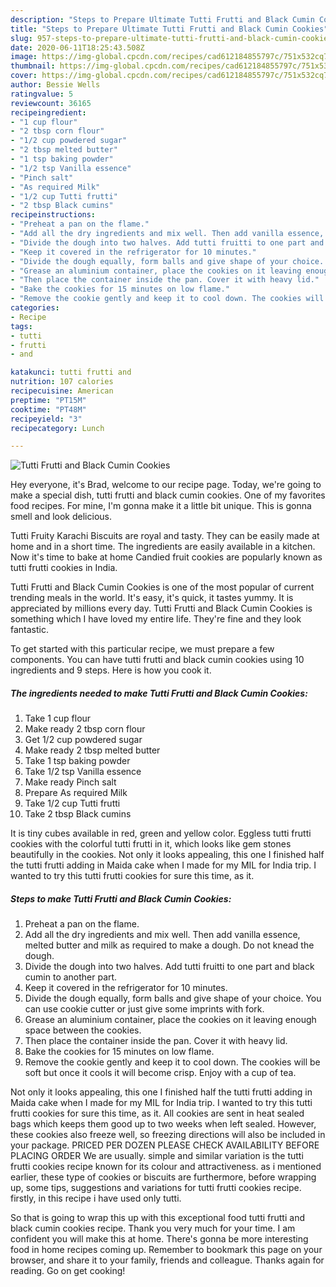 ```yaml
---
description: "Steps to Prepare Ultimate Tutti Frutti and Black Cumin Cookies"
title: "Steps to Prepare Ultimate Tutti Frutti and Black Cumin Cookies"
slug: 957-steps-to-prepare-ultimate-tutti-frutti-and-black-cumin-cookies
date: 2020-06-11T18:25:43.508Z
image: https://img-global.cpcdn.com/recipes/cad612184855797c/751x532cq70/tutti-frutti-and-black-cumin-cookies-recipe-main-photo.jpg
thumbnail: https://img-global.cpcdn.com/recipes/cad612184855797c/751x532cq70/tutti-frutti-and-black-cumin-cookies-recipe-main-photo.jpg
cover: https://img-global.cpcdn.com/recipes/cad612184855797c/751x532cq70/tutti-frutti-and-black-cumin-cookies-recipe-main-photo.jpg
author: Bessie Wells
ratingvalue: 5
reviewcount: 36165
recipeingredient:
- "1 cup flour"
- "2 tbsp corn flour"
- "1/2 cup powdered sugar"
- "2 tbsp melted butter"
- "1 tsp baking powder"
- "1/2 tsp Vanilla essence"
- "Pinch salt"
- "As required Milk"
- "1/2 cup Tutti frutti"
- "2 tbsp Black cumins"
recipeinstructions:
- "Preheat a pan on the flame."
- "Add all the dry ingredients and mix well. Then add vanilla essence, melted butter and milk as required to make a dough. Do not knead the dough."
- "Divide the dough into two halves. Add tutti fruitti to one part and black cumin to another part."
- "Keep it covered in the refrigerator for 10 minutes."
- "Divide the dough equally, form balls and give shape of your choice. You can use cookie cutter or just give some imprints with fork."
- "Grease an aluminium container, place the cookies on it leaving enough space between the cookies."
- "Then place the container inside the pan. Cover it with heavy lid."
- "Bake the cookies for 15 minutes on low flame."
- "Remove the cookie gently and keep it to cool down. The cookies will be soft but once it cools it will become crisp. Enjoy with a cup of tea."
categories:
- Recipe
tags:
- tutti
- frutti
- and

katakunci: tutti frutti and 
nutrition: 107 calories
recipecuisine: American
preptime: "PT15M"
cooktime: "PT48M"
recipeyield: "3"
recipecategory: Lunch

---
```



![Tutti Frutti and Black Cumin Cookies](https://img-global.cpcdn.com/recipes/cad612184855797c/751x532cq70/tutti-frutti-and-black-cumin-cookies-recipe-main-photo.jpg)

Hey everyone, it's Brad, welcome to our recipe page. Today, we're going to make a special dish, tutti frutti and black cumin cookies. One of my favorites food recipes. For mine, I'm gonna make it a little bit unique. This is gonna smell and look delicious.

Tutti Fruity Karachi Biscuits are royal and tasty. They can be easily made at home and in a short time. The ingredients are easily available in a kitchen. Now it&#39;s time to bake at home Candied fruit cookies are popularly known as tutti frutti cookies in India.

Tutti Frutti and Black Cumin Cookies is one of the most popular of current trending meals in the world. It's easy, it's quick, it tastes yummy. It is appreciated by millions every day. Tutti Frutti and Black Cumin Cookies is something which I have loved my entire life. They're fine and they look fantastic.


To get started with this particular recipe, we must prepare a few components. You can have tutti frutti and black cumin cookies using 10 ingredients and 9 steps. Here is how you cook it.

<!--inarticleads1-->

##### The ingredients needed to make Tutti Frutti and Black Cumin Cookies:

1. Take 1 cup flour
1. Make ready 2 tbsp corn flour
1. Get 1/2 cup powdered sugar
1. Make ready 2 tbsp melted butter
1. Take 1 tsp baking powder
1. Take 1/2 tsp Vanilla essence
1. Make ready Pinch salt
1. Prepare As required Milk
1. Take 1/2 cup Tutti frutti
1. Take 2 tbsp Black cumins


It is tiny cubes available in red, green and yellow color. Eggless tutti frutti cookies with the colorful tutti frutti in it, which looks like gem stones beautifully in the cookies. Not only it looks appealing, this one I finished half the tutti frutti adding in Maida cake when I made for my MIL for India trip. I wanted to try this tutti frutti cookies for sure this time, as it. 

<!--inarticleads2-->

##### Steps to make Tutti Frutti and Black Cumin Cookies:

1. Preheat a pan on the flame.
1. Add all the dry ingredients and mix well. Then add vanilla essence, melted butter and milk as required to make a dough. Do not knead the dough.
1. Divide the dough into two halves. Add tutti fruitti to one part and black cumin to another part.
1. Keep it covered in the refrigerator for 10 minutes.
1. Divide the dough equally, form balls and give shape of your choice. You can use cookie cutter or just give some imprints with fork.
1. Grease an aluminium container, place the cookies on it leaving enough space between the cookies.
1. Then place the container inside the pan. Cover it with heavy lid.
1. Bake the cookies for 15 minutes on low flame.
1. Remove the cookie gently and keep it to cool down. The cookies will be soft but once it cools it will become crisp. Enjoy with a cup of tea.


Not only it looks appealing, this one I finished half the tutti frutti adding in Maida cake when I made for my MIL for India trip. I wanted to try this tutti frutti cookies for sure this time, as it. All cookies are sent in heat sealed bags which keeps them good up to two weeks when left sealed. However, these cookies also freeze well, so freezing directions will also be included in your package. PRICED PER DOZEN PLEASE CHECK AVAILABILITY BEFORE PLACING ORDER We are usually. simple and similar variation is the tutti frutti cookies recipe known for its colour and attractiveness. as i mentioned earlier, these type of cookies or biscuits are furthermore, before wrapping up, some tips, suggestions and variations for tutti frutti cookies recipe. firstly, in this recipe i have used only tutti. 

So that is going to wrap this up with this exceptional food tutti frutti and black cumin cookies recipe. Thank you very much for your time. I am confident you will make this at home. There's gonna be more interesting food in home recipes coming up. Remember to bookmark this page on your browser, and share it to your family, friends and colleague. Thanks again for reading. Go on get cooking!
